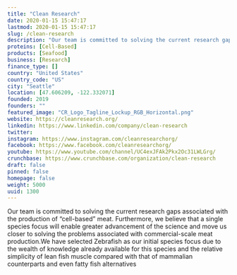 ```yaml
---
title: "Clean Research"
date: 2020-01-15 15:47:17
lastmod: 2020-01-15 15:47:17
slug: /clean-research
description: "Our team is committed to solving the current research gaps associated with the production of “cell-based” meat. Furthermore, we believe that a single species focus will enable greater advancement of the science and move us closer to solving the problems associated with commercial-scale meat production.We have selected Zebrafish as our initial species focus due to the wealth of knowledge already available for this species and the relative simplicity of lean fish muscle compared with that of mammalian counterparts and even fatty fish alternatives"
proteins: [Cell-Based]
products: [Seafood]
business: [Research]
finance_type: []
country: "United States"
country_code: "US"
city: "Seattle"
location: [47.606209, -122.332071]
founded: 2019
founders: ""
featured_image: "CR_Logo_Tagline_Lockup_RGB_Horizontal.png"
website: https://cleanresearch.org/
linkedin: https://www.linkedin.com/company/clean-research
twitter: 
instagram: https://www.instagram.com/cleanresearchorg/
facebook: https://www.facebook.com/cleanresearchorg/
youtube: https://www.youtube.com/channel/UC4exJFAk2Pkx2Oc31LWLGrg/
crunchbase: https://www.crunchbase.com/organization/clean-research
draft: false
pinned: false
homepage: false
weight: 5000
uuid: 1300
---
```

Our team is committed to solving the current research gaps associated with the production of “cell-based” meat. Furthermore, we believe that a single species focus will enable greater advancement of the science and move us closer to solving the problems associated with commercial-scale meat production.We have selected Zebrafish as our initial species focus due to the wealth of knowledge already available for this species and the relative simplicity of lean fish muscle compared with that of mammalian counterparts and even fatty fish alternatives
